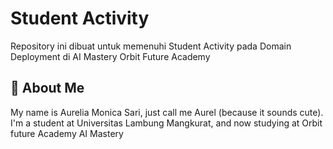 
# Student Activity

Repository ini dibuat untuk memenuhi Student Activity pada Domain Deployment di AI Mastery Orbit Future Academy


## 🚀 About Me
My name is Aurelia Monica Sari, just call me Aurel (because it sounds cute).
I'm a student at Universitas Lambung Mangkurat, and now studying at Orbit future Academy AI Mastery

